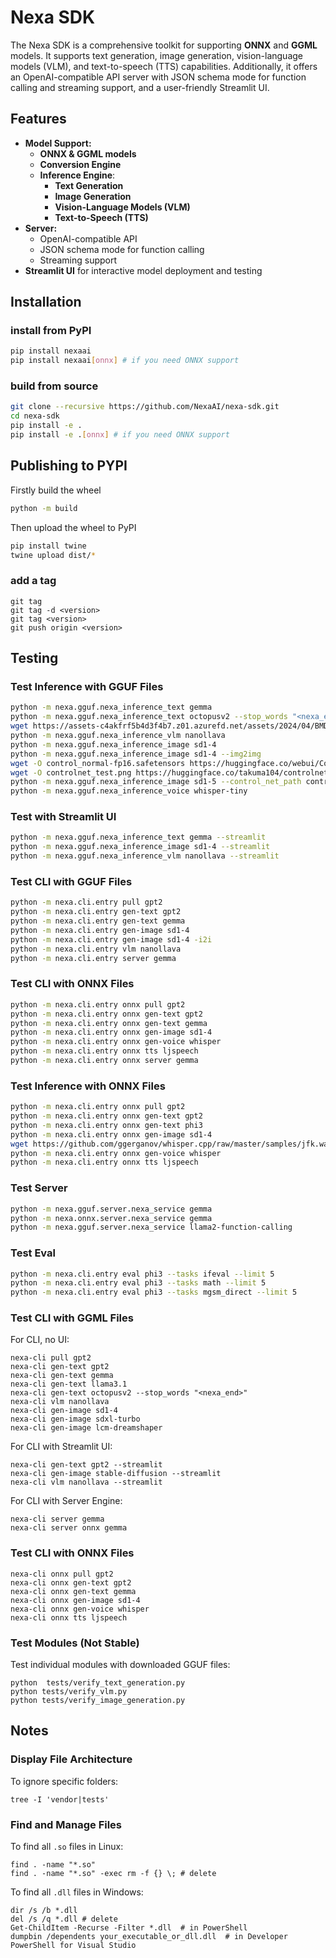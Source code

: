 # Nexa SDK

The Nexa SDK is a comprehensive toolkit for supporting **ONNX** and **GGML** models. It supports text generation, image generation, vision-language models (VLM), and text-to-speech (TTS) capabilities. Additionally, it offers an OpenAI-compatible API server with JSON schema mode for function calling and streaming support, and a user-friendly Streamlit UI.

## Features

- **Model Support:**
  - **ONNX & GGML models**
  - **Conversion Engine**
  - **Inference Engine**:
    - **Text Generation**
    - **Image Generation**
    - **Vision-Language Models (VLM)**
    - **Text-to-Speech (TTS)**
- **Server:**
  - OpenAI-compatible API
  - JSON schema mode for function calling
  - Streaming support
- **Streamlit UI** for interactive model deployment and testing

## Installation

### install from PyPI

```bash
pip install nexaai
pip install nexaai[onnx] # if you need ONNX support
```

### build from source

```bash
git clone --recursive https://github.com/NexaAI/nexa-sdk.git
cd nexa-sdk
pip install -e .
pip install -e .[onnx] # if you need ONNX support
```

## Publishing to PYPI

Firstly build the wheel

```bash
python -m build
```

Then upload the wheel to PyPI

```bash
pip install twine
twine upload dist/*
```

### add a tag

```
git tag
git tag -d <version>
git tag <version>
git push origin <version>
```

## Testing

### Test Inference with GGUF Files

```bash
python -m nexa.gguf.nexa_inference_text gemma
python -m nexa.gguf.nexa_inference_text octopusv2 --stop_words "<nexa_end>"
wget https://assets-c4akfrf5b4d3f4b7.z01.azurefd.net/assets/2024/04/BMDataViz_661fb89f3845e.png -O test.png
python -m nexa.gguf.nexa_inference_vlm nanollava
python -m nexa.gguf.nexa_inference_image sd1-4
python -m nexa.gguf.nexa_inference_image sd1-4 --img2img
wget -O control_normal-fp16.safetensors https://huggingface.co/webui/ControlNet-modules-safetensors/resolve/main/control_normal-fp16.safetensors
wget -O controlnet_test.png https://huggingface.co/takuma104/controlnet_dev/resolve/main/gen_compare/control_images/converted/control_human_normal.png
python -m nexa.gguf.nexa_inference_image sd1-5 --control_net_path control_normal-fp16.safetensors --control_image_path controlnet_test.png
python -m nexa.gguf.nexa_inference_voice whisper-tiny
```

### Test with Streamlit UI

```bash
python -m nexa.gguf.nexa_inference_text gemma --streamlit
python -m nexa.gguf.nexa_inference_image sd1-4 --streamlit
python -m nexa.gguf.nexa_inference_vlm nanollava --streamlit
```

### Test CLI with GGUF Files

```bash
python -m nexa.cli.entry pull gpt2
python -m nexa.cli.entry gen-text gpt2
python -m nexa.cli.entry gen-text gemma
python -m nexa.cli.entry gen-image sd1-4
python -m nexa.cli.entry gen-image sd1-4 -i2i
python -m nexa.cli.entry vlm nanollava
python -m nexa.cli.entry server gemma
```

### Test CLI with ONNX Files

```bash
python -m nexa.cli.entry onnx pull gpt2
python -m nexa.cli.entry onnx gen-text gpt2
python -m nexa.cli.entry onnx gen-text gemma
python -m nexa.cli.entry onnx gen-image sd1-4
python -m nexa.cli.entry onnx gen-voice whisper
python -m nexa.cli.entry onnx tts ljspeech
python -m nexa.cli.entry onnx server gemma
```

### Test Inference with ONNX Files

```bash
python -m nexa.cli.entry onnx pull gpt2
python -m nexa.cli.entry onnx gen-text gpt2
python -m nexa.cli.entry onnx gen-text phi3
python -m nexa.cli.entry onnx gen-image sd1-4
wget https://github.com/ggerganov/whisper.cpp/raw/master/samples/jfk.wav -O test.wav
python -m nexa.cli.entry onnx gen-voice whisper
python -m nexa.cli.entry onnx tts ljspeech
```

### Test Server

```bash
python -m nexa.gguf.server.nexa_service gemma
python -m nexa.onnx.server.nexa_service gemma
python -m nexa.gguf.server.nexa_service llama2-function-calling
```

### Test Eval

```bash
python -m nexa.cli.entry eval phi3 --tasks ifeval --limit 5
python -m nexa.cli.entry eval phi3 --tasks math --limit 5
python -m nexa.cli.entry eval phi3 --tasks mgsm_direct --limit 5
```

### Test CLI with GGML Files

For CLI, no UI:

```shell
nexa-cli pull gpt2
nexa-cli gen-text gpt2
nexa-cli gen-text gemma
nexa-cli gen-text llama3.1
nexa-cli gen-text octopusv2 --stop_words "<nexa_end>"
nexa-cli vlm nanollava
nexa-cli gen-image sd1-4
nexa-cli gen-image sdxl-turbo
nexa-cli gen-image lcm-dreamshaper
```

For CLI with Streamlit UI:

```shell
nexa-cli gen-text gpt2 --streamlit
nexa-cli gen-image stable-diffusion --streamlit
nexa-cli vlm nanollava --streamlit
```

For CLI with Server Engine:

```shell
nexa-cli server gemma
nexa-cli server onnx gemma
```

### Test CLI with ONNX Files

```shell
nexa-cli onnx pull gpt2
nexa-cli onnx gen-text gpt2
nexa-cli onnx gen-text gemma
nexa-cli onnx gen-image sd1-4
nexa-cli onnx gen-voice whisper
nexa-cli onnx tts ljspeech
```

### Test Modules (Not Stable)

Test individual modules with downloaded GGUF files:

```shell
python  tests/verify_text_generation.py
python tests/verify_vlm.py
python tests/verify_image_generation.py
```

## Notes

### Display File Architecture

To ignore specific folders:

```shell
tree -I 'vendor|tests'
```

### Find and Manage Files

To find all `.so` files in Linux:

```shell
find . -name "*.so"
find . -name "*.so" -exec rm -f {} \; # delete
```

To find all `.dll` files in Windows:

```shell
dir /s /b *.dll
del /s /q *.dll # delete
Get-ChildItem -Recurse -Filter *.dll  # in PowerShell
dumpbin /dependents your_executable_or_dll.dll  # in Developer PowerShell for Visual Studio
```
